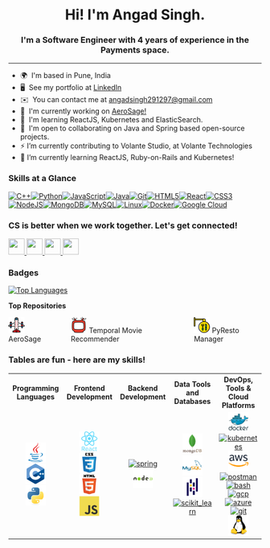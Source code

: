 <h1 align="center">Hi! I'm Angad Singh.</h1>
<h3 align="center">I'm a Software Engineer with 4 years of experience in the Payments space.</h3>


----------------------------------------


* 🌍  I'm based in Pune, India
* 🖥️  See my portfolio at [LinkedIn](http://linkedin.com/in/angadsingh1997)
* ✉️  You can contact me at [angadsingh291297@gmail.com](mailto:angadsingh291297@gmail.com)
* 🚀  I'm currently working on [AeroSage!](http://github.com/angad-singh97/AeroSage)
* 🧠  I'm learning ReactJS, Kubernetes and ElasticSearch.
* 🤝  I'm open to collaborating on Java and Spring based open-source projects.
* ⚡ I’m currently contributing to Volante Studio, at Volante Technologies 
* 🌱 I’m currently learning ReactJS, Ruby-on-Rails and Kubernetes!

### Skills at a Glance


<p align="left">
<a href="https://docs.microsoft.com/en-us/cpp/?view=msvc-170" target="_blank" rel="noreferrer"><img src="https://raw.githubusercontent.com/danielcranney/readme-generator/main/public/icons/skills/cplusplus-colored.svg" width="36" height="36" alt="C++" /></a><a href="https://www.python.org/" target="_blank" rel="noreferrer"><img src="https://raw.githubusercontent.com/danielcranney/readme-generator/main/public/icons/skills/python-colored.svg" width="36" height="36" alt="Python" /></a><a href="https://developer.mozilla.org/en-US/docs/Web/JavaScript" target="_blank" rel="noreferrer"><img src="https://raw.githubusercontent.com/danielcranney/readme-generator/main/public/icons/skills/javascript-colored.svg" width="36" height="36" alt="JavaScript" /></a><a href="https://www.oracle.com/java/" target="_blank" rel="noreferrer"><img src="https://raw.githubusercontent.com/danielcranney/readme-generator/main/public/icons/skills/java-colored.svg" width="36" height="36" alt="Java" /></a><a href="https://git-scm.com/" target="_blank" rel="noreferrer"><img src="https://raw.githubusercontent.com/danielcranney/readme-generator/main/public/icons/skills/git-colored.svg" width="36" height="36" alt="Git" /></a><a href="https://developer.mozilla.org/en-US/docs/Glossary/HTML5" target="_blank" rel="noreferrer"><img src="https://raw.githubusercontent.com/danielcranney/readme-generator/main/public/icons/skills/html5-colored.svg" width="36" height="36" alt="HTML5" /></a><a href="https://reactjs.org/" target="_blank" rel="noreferrer"><img src="https://raw.githubusercontent.com/danielcranney/readme-generator/main/public/icons/skills/react-colored.svg" width="36" height="36" alt="React" /></a><a href="https://www.w3.org/TR/CSS/#css" target="_blank" rel="noreferrer"><img src="https://raw.githubusercontent.com/danielcranney/readme-generator/main/public/icons/skills/css3-colored.svg" width="36" height="36" alt="CSS3" /></a><a href="https://nodejs.org/en/" target="_blank" rel="noreferrer"><img src="https://raw.githubusercontent.com/danielcranney/readme-generator/main/public/icons/skills/nodejs-colored.svg" width="36" height="36" alt="NodeJS" /></a><a href="https://www.mongodb.com/" target="_blank" rel="noreferrer"><img src="https://raw.githubusercontent.com/danielcranney/readme-generator/main/public/icons/skills/mongodb-colored.svg" width="36" height="36" alt="MongoDB" /></a><a href="https://www.mysql.com/" target="_blank" rel="noreferrer"><img src="https://raw.githubusercontent.com/danielcranney/readme-generator/main/public/icons/skills/mysql-colored.svg" width="36" height="36" alt="MySQL" /></a><a href="https://www.linux.org" target="_blank" rel="noreferrer"><img src="https://raw.githubusercontent.com/danielcranney/readme-generator/main/public/icons/skills/linux-colored.svg" width="36" height="36" alt="Linux" /></a><a href="https://www.docker.com/" target="_blank" rel="noreferrer"><img src="https://raw.githubusercontent.com/danielcranney/readme-generator/main/public/icons/skills/docker-colored.svg" width="36" height="36" alt="Docker" /></a><a href="https://cloud.google.com/" target="_blank" rel="noreferrer"><img src="https://raw.githubusercontent.com/danielcranney/readme-generator/main/public/icons/skills/googlecloud-colored.svg" width="36" height="36" alt="Google Cloud" /></a>
</p>

### CS is better when we work together. Let's get connected!

<p align="left">
	<a href="https://www.github.com/angad-singh97" target="_blank" rel="noreferrer">
		<picture>
			<source media="(prefers-color-scheme: dark)" srcset="https://raw.githubusercontent.com/danielcranney/readme-generator/main/public/icons/socials/github-dark.svg" />
			<source media="(prefers-color-scheme: light)" srcset="https://raw.githubusercontent.com/danielcranney/readme-generator/main/public/icons/socials/github.svg" />
			<img src="https://raw.githubusercontent.com/danielcranney/readme-generator/main/public/icons/socials/github.svg" width="32" height="32" />
		</picture>
	</a>
	<a href="https://www.linkedin.com/in/angadsingh1997" target="_blank" rel="noreferrer">
		<picture>
			<source media="(prefers-color-scheme: dark)" srcset="https://raw.githubusercontent.com/danielcranney/readme-generator/main/public/icons/socials/linkedin-dark.svg" />
			<source media="(prefers-color-scheme: light)" srcset="https://raw.githubusercontent.com/danielcranney/readme-generator/main/public/icons/socials/linkedin.svg" />
			<img src="https://raw.githubusercontent.com/danielcranney/readme-generator/main/public/icons/socials/linkedin.svg" width="32" height="32" />
		</picture>
	</a>
 	
<a href="https://auth.geeksforgeeks.org/user/angadsingh1997" target="_blank" rel="noreferrer">
		<picture>
			<source media="(prefers-color-scheme: dark)" srcset="https://raw.githubusercontent.com/rahuldkjain/github-profile-readme-generator/master/src/images/icons/Social/geeks-for-geeks.svg" />
			<source media="(prefers-color-scheme: light)" srcset="https://raw.githubusercontent.com/rahuldkjain/github-profile-readme-generator/master/src/images/icons/Social/geeks-for-geeks.svg" />
			<img src="https://raw.githubusercontent.com/rahuldkjain/github-profile-readme-generator/master/src/images/icons/Social/geeks-for-geeks.svg" width="32" height="32" />
		</picture>
	</a>
 <a href="https://discord.gg/slateport97" target="_blank" rel="noreferrer">
		<picture>
			<source media="(prefers-color-scheme: dark)" srcset="https://raw.githubusercontent.com/rahuldkjain/github-profile-readme-generator/master/src/images/icons/Social/discord.svg" />
			<source media="(prefers-color-scheme: light)" srcset="https://raw.githubusercontent.com/rahuldkjain/github-profile-readme-generator/master/src/images/icons/Social/discord.svg" />
			<img src="https://raw.githubusercontent.com/rahuldkjain/github-profile-readme-generator/master/src/images/icons/Social/discord.svg" width="32" height="32" />
		</picture>
	</a>
</p>

### Badges

<a href="https://github.com/angad-singh97" align="left"><img src="https://github-readme-stats.vercel.app/api/top-langs/?username=angad-singh97&langs_count=10&title_color=0891b2&text_color=ffffff&icon_color=0891b2&bg_color=1c1917&hide_border=true&locale=en&custom_title=Top%20%Languages" alt="Top Languages" /></a>

<b>Top Repositories</b>


<div style="display: flex; align-items: center; justify-content: center;">
<a href="https://github.com/angad-singh97/AeroSage" target="_blank" rel="noreferrer" style="text-decoration: none; color: inherit;">
        <picture>
            <source media="(prefers-color-scheme: dark)" srcset="https://github.com/angad-singh97/angad-singh97/blob/main/plane-svgrepo-com2.svg" />
            <source media="(prefers-color-scheme: light)" srcset="https://github.com/angad-singh97/angad-singh97/blob/main/plane-svgrepo-com2.svg" />
            <img src="https://github.com/angad-singh97/angad-singh97/blob/main/plane-svgrepo-com2.svg" width="32" height="32" />
        </picture>
        AeroSage
	</a>
	&nbsp;&nbsp;&nbsp;&nbsp;&nbsp;&nbsp;&nbsp;&nbsp;&nbsp;
<a href="https://github.com/angad-singh97/Timestamp-Reranking-Movie-Recommender" target="_blank" rel="noreferrer" style="text-decoration: none; color: inherit;">
        <picture>
            <source media="(prefers-color-scheme: dark)" srcset="https://github.com/angad-singh97/angad-singh97/blob/main/broadcast-live-show-svgrepo-com.svg" />
            <source media="(prefers-color-scheme: light)" srcset="https://github.com/angad-singh97/angad-singh97/blob/main/broadcast-live-show-svgrepo-com.svg" />
            <img src="https://github.com/angad-singh97/angad-singh97/blob/main/broadcast-live-show-svgrepo-com.svg" width="32" height="32" />
        </picture>
        Temporal Movie Recommender
	</a>
	</a>
	&nbsp;&nbsp;&nbsp;&nbsp;&nbsp;&nbsp;&nbsp;&nbsp;
<a href="https://github.com/angad-singh97/PyRestoManager" target="_blank" rel="noreferrer" style="text-decoration: none; color: inherit;">
        <picture>
            <source media="(prefers-color-scheme: dark)" srcset="https://github.com/angad-singh97/angad-singh97/blob/main/restaurant-coffee-shop-svgrepo-com.svg" />
            <source media="(prefers-color-scheme: light)" srcset="https://github.com/angad-singh97/angad-singh97/blob/main/restaurant-coffee-shop-svgrepo-com.svg" />
            <img src="https://github.com/angad-singh97/angad-singh97/blob/main/restaurant-coffee-shop-svgrepo-com.svg" width="32" height="32" />
        </picture>
        PyResto Manager
	</a>
    </div>

<h3 align="left">Tables are fun - here are my skills!</h3>

<table>
<tr>
    <th><strong>Programming Languages</strong></th>
    <th><strong>Frontend Development</strong></th>
    <th><strong>Backend Development</strong></th>
    <th><strong>Data Tools and Databases</strong></th>
    <th><strong>DevOps, Tools & Cloud Platforms</strong></th>
</tr>

<tr>
    <td align="center">
        <a href="https://www.java.com" target="_blank" rel="noreferrer">
            <img src="https://raw.githubusercontent.com/devicons/devicon/master/icons/java/java-original.svg" alt="java" width="40" height="40"/>
        </a><br>
        <a href="https://www.w3schools.com/cpp/" target="_blank" rel="noreferrer">
            <img src="https://raw.githubusercontent.com/devicons/devicon/master/icons/cplusplus/cplusplus-original.svg" alt="cplusplus" width="40" height="40"/>
        </a><br>
        <a href="https://www.python.org" target="_blank" rel="noreferrer">
            <img src="https://raw.githubusercontent.com/devicons/devicon/master/icons/python/python-original.svg" alt="python" width="40" height="40"/>
        </a><br>
    </td>
    <td align="center">
        <a href="https://reactjs.org/" target="_blank" rel="noreferrer">
            <img src="https://raw.githubusercontent.com/devicons/devicon/master/icons/react/react-original-wordmark.svg" alt="react" width="40" height="40"/>
        </a><br>
        <a href="https://www.w3schools.com/css/" target="_blank" rel="noreferrer">
            <img src="https://raw.githubusercontent.com/devicons/devicon/master/icons/css3/css3-original-wordmark.svg" alt="css3" width="40" height="40"/>
        </a><br>
        <a href="https://www.w3.org/html/" target="_blank" rel="noreferrer">
            <img src="https://raw.githubusercontent.com/devicons/devicon/master/icons/html5/html5-original-wordmark.svg" alt="html5" width="40" height="40"/>
        </a><br>
        <a href="https://developer.mozilla.org/en-US/docs/Web/JavaScript" target="_blank" rel="noreferrer">
            <img src="https://raw.githubusercontent.com/devicons/devicon/master/icons/javascript/javascript-original.svg" alt="javascript" width="40" height="40"/>
        </a><br>
    </td>
    <td align="center">
        <a href="https://spring.io/" target="_blank" rel="noreferrer">
            <img src="https://www.vectorlogo.zone/logos/springio/springio-icon.svg" alt="spring" width="40" height="40"/>
        </a><br>
        <a href="https://nodejs.org" target="_blank" rel="noreferrer">
            <img src="https://raw.githubusercontent.com/devicons/devicon/master/icons/nodejs/nodejs-original-wordmark.svg" alt="nodejs" width="40" height="40"/>
        </a><br>
    </td>
    <td align="center">
        <a href="https://www.mongodb.com/" target="_blank" rel="noreferrer">
            <img src="https://raw.githubusercontent.com/devicons/devicon/master/icons/mongodb/mongodb-original-wordmark.svg" alt="mongodb" width="40" height="40"/>
        </a><br>
        <a href="https://www.mysql.com/" target="_blank" rel="noreferrer">
            <img src="https://raw.githubusercontent.com/devicons/devicon/master/icons/mysql/mysql-original-wordmark.svg" alt="mysql" width="40" height="40"/>
        </a><br>
        <a href="https://pandas.pydata.org/" target="_blank" rel="noreferrer">
            <img src="https://raw.githubusercontent.com/devicons/devicon/2ae2a900d2f041da66e950e4d48052658d850630/icons/pandas/pandas-original.svg" alt="pandas" width="40" height="40"/>
        </a><br>
        <a href="https://scikit-learn.org/" target="_blank" rel="noreferrer">
            <img src="https://upload.wikimedia.org/wikipedia/commons/0/05/Scikit_learn_logo_small.svg" alt="scikit_learn" width="40" height="40"/>
        </a><br>
    </td>
    <td align="center">
        <a href="https://www.docker.com/" target="_blank" rel="noreferrer">
            <img src="https://raw.githubusercontent.com/devicons/devicon/master/icons/docker/docker-original-wordmark.svg" alt="docker" width="40" height="40"/>
        </a><br>
        <a href="https://kubernetes.io" target="_blank" rel="noreferrer">
            <img src="https://www.vectorlogo.zone/logos/kubernetes/kubernetes-icon.svg" alt="kubernetes" width="40" height="40"/>
        </a><br>
        <a href="https://aws.amazon.com" target="_blank" rel="noreferrer">
            <img src="https://raw.githubusercontent.com/devicons/devicon/master/icons/amazonwebservices/amazonwebservices-original-wordmark.svg" alt="aws" width="40" height="40"/>
        </a><br>
	    	<a href="https://postman.com" target="_blank" rel="noreferrer">
		<img src="https://www.vectorlogo.zone/logos/getpostman/getpostman-icon.svg" alt="postman" width="40" height="40"/>
	</a><br>
	      <a href="https://www.gnu.org/software/bash/" target="_blank" rel="noreferrer">
		<img src="https://www.vectorlogo.zone/logos/gnu_bash/gnu_bash-icon.svg" alt="bash" width="40" height="40"/>
	</a><br>
  <a href="https://cloud.google.com" target="_blank" rel="noreferrer">
		<img src="https://www.vectorlogo.zone/logos/google_cloud/google_cloud-icon.svg" alt="gcp" width="40" height="40"/>
	</a><br>
	<a href="https://azure.microsoft.com/en-in/" target="_blank" rel="noreferrer">
		<img src="https://www.vectorlogo.zone/logos/microsoft_azure/microsoft_azure-icon.svg" alt="azure" width="40" height="40"/>
	</a><br>
	<a href="https://git-scm.com/" target="_blank" rel="noreferrer">
		<img src="https://www.vectorlogo.zone/logos/git-scm/git-scm-icon.svg" alt="git" width="40" height="40"/>
	</a><br>
	<a href="https://www.linux.org/" target="_blank" rel="noreferrer">
		<img src="https://raw.githubusercontent.com/devicons/devicon/master/icons/linux/linux-original.svg" alt="linux" width="40" height="40"/>
	</a><br>
    </td>
</tr>
</table>




